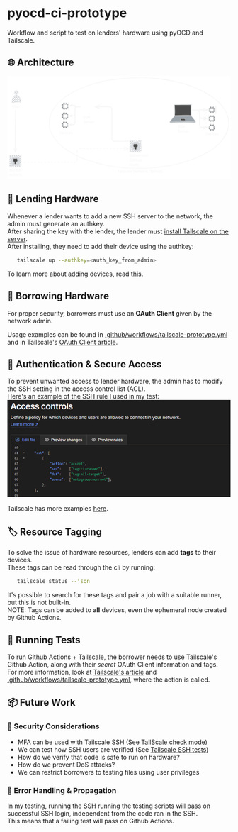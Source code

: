 # pyocd-ci-prototype

Workflow and script to test on lenders' hardware using pyOCD and Tailscale.

## 🌐 Architecture

![Architecture Diagram](docs/architecture.svg)

## 🔁 Lending Hardware

Whenever a lender wants to add a new SSH server to the network, the admin must generate an authkey.  
After sharing the key with the lender, the lender must [install Tailscale on the server](https://tailscale.com/kb/1347/installation).  
After installing, they need to add their device using the authkey:

```bash
   tailscale up --authkey=<auth_key_from_admin>
```

To learn more about adding devices, read [this](https://tailscale.com/kb/1316/device-add).

## 🔁 Borrowing Hardware

For proper security, borrowers must use an **OAuth Client** given by the network admin.

Usage examples can be found in [.github/workflows/tailscale-prototype.yml](.github/workflows/tailscale-prototype.yml) and in Tailscale's [OAuth Client article](https://tailscale.com/kb/1215/oauth-clients).

## 🔑 Authentication & Secure Access

To prevent unwanted access to lender hardware, the admin has to modify the SSH setting in the access control list (ACL).  
Here's an example of the SSH rule I used in my test:
![ACL-Example](docs/acl-example.png)


Tailscale has more examples [here](https://tailscale.com/kb/1192/acl-samples).

## 🏷️ Resource Tagging

To solve the issue of hardware resources, lenders can add **tags** to their devices.  
These tags can be read through the cli by running:
```bash
   tailscale status --json
```

It's possible to search for these tags and pair a job with a suitable runner, but this is not built-in.  
NOTE: Tags can be added to **all** devices, even the ephemeral node created by Github Actions.

## 🧪 Running Tests

To run Github Actions + Tailscale, the borrower needs to use Tailscale's Github Action, along with their *secret* OAuth Client information and tags.  
For more information, look at [Tailscale's article](https://tailscale.com/kb/1276/tailscale-github-action) and [.github/workflows/tailscale-prototype.yml](.github/workflows/tailscale-prototype.yml), where the action is called.


## 📦 Future Work

### 🔐 Security Considerations

- MFA can be used with Tailscale SSH (See [TailScale check mode](https://tailscale.com/kb/1193/tailscale-ssh#check-mode))
- We can test how SSH users are verified (See [Tailscale SSH tests](https://tailscale.com/kb/1337/policy-syntax#sshtests))
- How do we verify that code is safe to run on hardware?
- How do we prevent DoS attacks?
- We can restrict borrowers to testing files using user privileges 

### 🚦 Error Handling & Propagation

In my testing, running the SSH running the testing scripts will pass on successful SSH login, independent from the code ran in the SSH.  
This means that a failing test will pass on Github Actions.